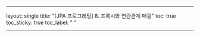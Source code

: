 ---

layout: single
title: "[JPA 프로그래밍] 8. 프록시와 연관관계 매핑"
toc: true
toc_sticky: true
toc_label: " "

---
